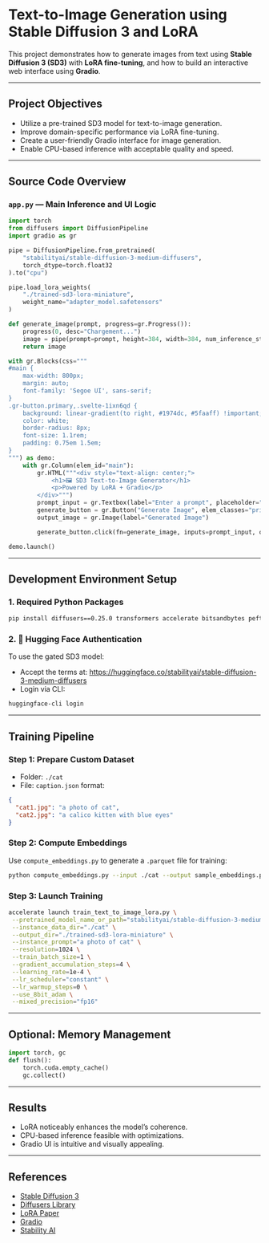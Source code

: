 
#  Text-to-Image Generation using Stable Diffusion 3 and LoRA

This project demonstrates how to generate images from text using **Stable Diffusion 3 (SD3)** with **LoRA fine-tuning**, and how to build an interactive web interface using **Gradio**.

---

## Project Objectives

- Utilize a pre-trained SD3 model for text-to-image generation.
- Improve domain-specific performance via LoRA fine-tuning.
- Create a user-friendly Gradio interface for image generation.
- Enable CPU-based inference with acceptable quality and speed.

---

##  Source Code Overview

### `app.py` — Main Inference and UI Logic

```python
import torch
from diffusers import DiffusionPipeline
import gradio as gr

pipe = DiffusionPipeline.from_pretrained(
    "stabilityai/stable-diffusion-3-medium-diffusers",
    torch_dtype=torch.float32
).to("cpu")

pipe.load_lora_weights(
    "./trained-sd3-lora-miniature",
    weight_name="adapter_model.safetensors"
)

def generate_image(prompt, progress=gr.Progress()):
    progress(0, desc="Chargement...")
    image = pipe(prompt=prompt, height=384, width=384, num_inference_steps=10).images[0]
    return image

with gr.Blocks(css="""
#main {
    max-width: 800px;
    margin: auto;
    font-family: 'Segoe UI', sans-serif;
}
.gr-button.primary,.svelte-1ixn6qd {
    background: linear-gradient(to right, #1974dc, #5faaff) !important;
    color: white;
    border-radius: 8px;
    font-size: 1.1rem;
    padding: 0.75em 1.5em;
}
""") as demo:
    with gr.Column(elem_id="main"):
        gr.HTML("""<div style="text-align: center;">
            <h1>🖼️ SD3 Text-to-Image Generator</h1>
            <p>Powered by LoRA + Gradio</p>
        </div>""")
        prompt_input = gr.Textbox(label="Enter a prompt", placeholder="e.g. A photo of a cat with blue eyes")
        generate_button = gr.Button("Generate Image", elem_classes="primary")
        output_image = gr.Image(label="Generated Image")

        generate_button.click(fn=generate_image, inputs=prompt_input, outputs=output_image)

demo.launch()
```

---

## Development Environment Setup

### 1.  Required Python Packages

```bash
pip install diffusers==0.25.0 transformers accelerate bitsandbytes peft gradio wandb safetensors
```

### 2. 🔐 Hugging Face Authentication

To use the gated SD3 model:
- Accept the terms at: https://huggingface.co/stabilityai/stable-diffusion-3-medium-diffusers
- Login via CLI:
```bash
huggingface-cli login
```

---

## Training Pipeline

### Step 1: Prepare Custom Dataset

- Folder: `./cat`
- File: `caption.json` format:
```json
{
  "cat1.jpg": "a photo of cat",
  "cat2.jpg": "a calico kitten with blue eyes"
}
```

### Step 2: Compute Embeddings

Use `compute_embeddings.py` to generate a `.parquet` file for training:
```bash
python compute_embeddings.py --input ./cat --output sample_embeddings.parquet
```

### Step 3: Launch Training

```bash
accelerate launch train_text_to_image_lora.py \
 --pretrained_model_name_or_path="stabilityai/stable-diffusion-3-medium-diffusers" \
 --instance_data_dir="./cat" \
 --output_dir="./trained-sd3-lora-miniature" \
 --instance_prompt="a photo of cat" \
 --resolution=1024 \
 --train_batch_size=1 \
 --gradient_accumulation_steps=4 \
 --learning_rate=1e-4 \
 --lr_scheduler="constant" \
 --lr_warmup_steps=0 \
 --use_8bit_adam \
 --mixed_precision="fp16"
```

---

##  Optional: Memory Management

```python
import torch, gc
def flush():
    torch.cuda.empty_cache()
    gc.collect()
```

---

##  Results

- LoRA noticeably enhances the model’s coherence.
- CPU-based inference feasible with optimizations.
- Gradio UI is intuitive and visually appealing.

---

##  References

- [Stable Diffusion 3](https://huggingface.co/stabilityai/stable-diffusion-3-medium-diffusers)
- [Diffusers Library](https://github.com/huggingface/diffusers)
- [LoRA Paper](https://arxiv.org/abs/2106.09685)
- [Gradio](https://www.gradio.app)
- [Stability AI](https://stability.ai)
